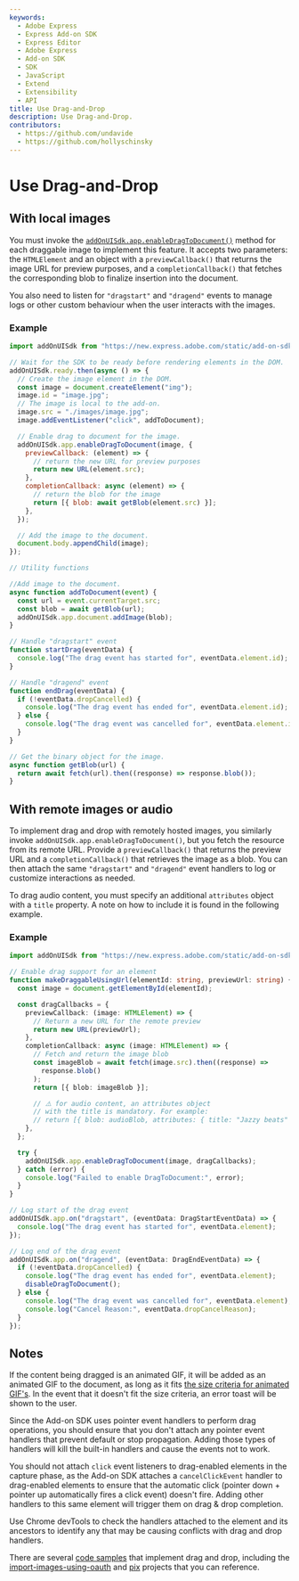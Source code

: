 ```yaml
---
keywords:
  - Adobe Express
  - Express Add-on SDK
  - Express Editor
  - Adobe Express
  - Add-on SDK
  - SDK
  - JavaScript
  - Extend
  - Extensibility
  - API
title: Use Drag-and-Drop
description: Use Drag-and-Drop.
contributors:
  - https://github.com/undavide
  - https://github.com/hollyschinsky
---
```


# Use Drag-and-Drop

## With local images

You must invoke the [`addOnUISdk.app.enableDragToDocument()`](/references/addonsdk/addonsdk-app.md#enabledragtodocument) method for each draggable image to implement this feature. It accepts two parameters: the `HTMLElement` and an object with a `previewCallback()` that returns the image URL for preview purposes, and a `completionCallback()` that fetches the corresponding blob to finalize insertion into the document.

You also need to listen for `"dragstart"` and `"dragend"` events to manage logs or other custom behaviour when the user interacts with the images.

### Example

```js
import addOnUISdk from "https://new.express.adobe.com/static/add-on-sdk/sdk.js";

// Wait for the SDK to be ready before rendering elements in the DOM.
addOnUISdk.ready.then(async () => {
  // Create the image element in the DOM.
  const image = document.createElement("img");
  image.id = "image.jpg";
  // The image is local to the add-on.
  image.src = "./images/image.jpg";
  image.addEventListener("click", addToDocument);

  // Enable drag to document for the image.
  addOnUISdk.app.enableDragToDocument(image, {
    previewCallback: (element) => {
      // return the new URL for preview purposes
      return new URL(element.src);
    },
    completionCallback: async (element) => {
      // return the blob for the image
      return [{ blob: await getBlob(element.src) }];
    },
  });

  // Add the image to the document.
  document.body.appendChild(image);
});

// Utility functions

//Add image to the document.
async function addToDocument(event) {
  const url = event.currentTarget.src;
  const blob = await getBlob(url);
  addOnUISdk.app.document.addImage(blob);
}

// Handle "dragstart" event
function startDrag(eventData) {
  console.log("The drag event has started for", eventData.element.id);
}

// Handle "dragend" event
function endDrag(eventData) {
  if (!eventData.dropCancelled) {
    console.log("The drag event has ended for", eventData.element.id);
  } else {
    console.log("The drag event was cancelled for", eventData.element.id);
  }
}

// Get the binary object for the image.
async function getBlob(url) {
  return await fetch(url).then((response) => response.blob());
}
```

## With remote images or audio

To implement drag and drop with remotely hosted images, you similarly invoke `addOnUISdk.app.enableDragToDocument()`, but you fetch the resource from its remote URL. Provide a `previewCallback()` that returns the preview URL and a `completionCallback()` that retrieves the image as a blob. You can then attach the same `"dragstart"` and `"dragend"` event handlers to log or customize interactions as needed.

<InlineAlert slots="text" variant="warning"/>

To drag audio content, you must specify an additional `attributes` object with a `title` property. A note on how to include it is found in the following example.

### Example

```ts
import addOnUISdk from "https://new.express.adobe.com/static/add-on-sdk/sdk.js";

// Enable drag support for an element
function makeDraggableUsingUrl(elementId: string, previewUrl: string) {
  const image = document.getElementById(elementId);

  const dragCallbacks = {
    previewCallback: (image: HTMLElement) => {
      // Return a new URL for the remote preview
      return new URL(previewUrl);
    },
    completionCallback: async (image: HTMLElement) => {
      // Fetch and return the image blob
      const imageBlob = await fetch(image.src).then((response) =>
        response.blob()
      );
      return [{ blob: imageBlob }];

      // ⚠️ for audio content, an attributes object
      // with the title is mandatory. For example:
      // return [{ blob: audioBlob, attributes: { title: "Jazzy beats" } }];
    },
  };

  try {
    addOnUISdk.app.enableDragToDocument(image, dragCallbacks);
  } catch (error) {
    console.log("Failed to enable DragToDocument:", error);
  }
}

// Log start of the drag event
addOnUISdk.app.on("dragstart", (eventData: DragStartEventData) => {
  console.log("The drag event has started for", eventData.element);
});

// Log end of the drag event
addOnUISdk.app.on("dragend", (eventData: DragEndEventData) => {
  if (!eventData.dropCancelled) {
    console.log("The drag event has ended for", eventData.element);
    disableDragToDocument();
  } else {
    console.log("The drag event was cancelled for", eventData.element);
    console.log("Cancel Reason:", eventData.dropCancelReason);
  }
});
```

## Notes

If the content being dragged is an animated GIF, it will be added as an animated GIF to the document, as long as it fits [the size criteria for animated GIF's](https://helpx.adobe.com/express/create-and-edit-videos/change-file-formats/import-gif-limits.html). In the event that it doesn't fit the size criteria, an error toast will be shown to the user.

Since the Add-on SDK uses pointer event handlers to perform drag operations, you should ensure that you don't attach any pointer event handlers that prevent default or stop propagation. Adding those types of handlers will kill the built-in handlers and cause the events not to work.

You should not attach `click` event listeners to drag-enabled elements in the capture phase, as the Add-on SDK attaches a `cancelClickEvent` handler to drag-enabled elements to ensure that the automatic click (pointer down + pointer up automatically fires a click event) doesn't fire. Adding other handlers to this same element will trigger them on drag & drop completion.

<InlineAlert slots="text" variant="info"/>

Use Chrome devTools to check the handlers attached to the element and its ancestors to identify any that may be causing conflicts with drag and drop handlers.

There are several [code samples](/samples.md) that implement drag and drop, including the [import-images-using-oauth](/samples.md#import-images-using-oauth) and [pix](/samples.md#pix) projects that you can reference.
